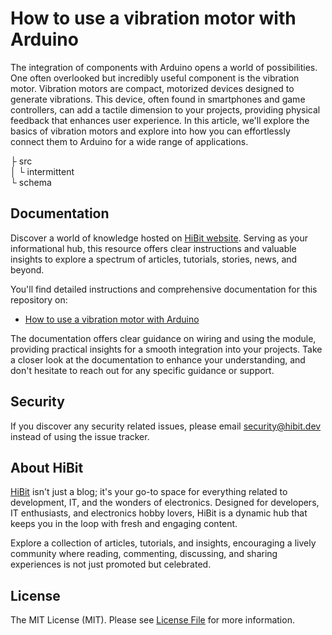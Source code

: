 # How to use a vibration motor with Arduino
The integration of components with Arduino opens a world of possibilities. One often overlooked but incredibly useful component is the vibration motor. Vibration motors are compact, motorized devices designed to generate vibrations. This device, often found in smartphones and game controllers, can add a tactile dimension to your projects, providing physical feedback that enhances user experience. In this article, we'll explore the basics of vibration motors and explore into how you can effortlessly connect them to Arduino for a wide range of applications.  

├ src  
│  └ intermittent  
└ schema  

## Documentation
Discover a world of knowledge hosted on [HiBit website](https://www.hibit.dev). Serving as your informational hub, this resource offers clear instructions and valuable insights to explore a spectrum of articles, tutorials, stories, news, and beyond.  

You'll find detailed instructions and comprehensive documentation for this repository on:
- [How to use a  vibration motor with Arduino](https://www.hibit.dev/posts/180/how-to-use-a-vibration-motor-with-arduino)

The documentation offers clear guidance on wiring and using the module, providing practical insights for a smooth integration into your projects. Take a closer look at the documentation to enhance your understanding, and don't hesitate to reach out for any specific guidance or support.

## Security
If you discover any security related issues, please email security@hibit.dev instead of using the issue tracker.

## About HiBit
[HiBit](https://www.hibit.dev) isn't just a blog; it's your go-to space for everything related to development, IT, and the wonders of electronics. Designed for developers, IT enthusiasts, and electronics hobby lovers, HiBit is a dynamic hub that keeps you in the loop with fresh and engaging content.  

Explore a collection of articles, tutorials, and insights, encouraging a lively community where reading, commenting, discussing, and sharing experiences is not just promoted but celebrated.

## License
The MIT License (MIT). Please see [License File](LICENSE) for more information.
